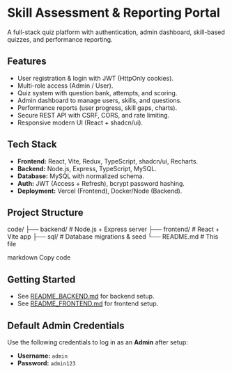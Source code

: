 # Skill Assessment & Reporting Portal

A full-stack quiz platform with authentication, admin dashboard, skill-based quizzes, and performance reporting.

## Features
- User registration & login with JWT (HttpOnly cookies).
- Multi-role access (Admin / User).
- Quiz system with question bank, attempts, and scoring.
- Admin dashboard to manage users, skills, and questions.
- Performance reports (user progress, skill gaps, charts).
- Secure REST API with CSRF, CORS, and rate limiting.
- Responsive modern UI (React + shadcn/ui).

## Tech Stack
- **Frontend:** React, Vite, Redux, TypeScript, shadcn/ui, Recharts.
- **Backend:** Node.js, Express, TypeScript, MySQL.
- **Database:** MySQL with normalized schema.
- **Auth:** JWT (Access + Refresh), bcrypt password hashing.
- **Deployment:** Vercel (Frontend), Docker/Node (Backend).

## Project Structure
code/
├── backend/ # Node.js + Express server
├── frontend/ # React + Vite app
├── sql/ # Database migrations & seed
└── README.md # This file

markdown
Copy code

## Getting Started
- See [README_BACKEND.md](./backend/README.md) for backend setup.
- See [README_FRONTEND.md](./frontend/README.md) for frontend setup.

## Default Admin Credentials
Use the following credentials to log in as an **Admin** after setup:

- **Username:** `admin`  
- **Password:** `admin123`  